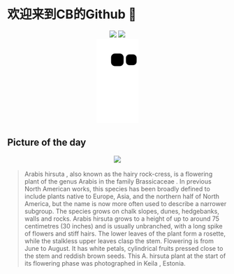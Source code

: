 
# 欢迎来到CB的Github 👋

<div align="center">
  <img height="137px" src="https://github-readme-stats.vercel.app/api?username=SuperCB&show_icons=true&theme=radical" />
  <img height="137px" src="https://github-readme-stats.vercel.app/api/top-langs/?username=SuperCB&hide_title=true&hide_border=true&layout=compact&langs_count=6&text_color=000&icon_color=fff" />
</div>


<div align="center">
    <img src="./contribution-snake/github-contribution-grid-snake.svg" />
</div>



## Picture of the day
<div align="center">
  <img width=400px src="https://upload.wikimedia.org/wikipedia/commons/thumb/1/15/Arabis_hirsuta_-_Keila.jpg/450px-Arabis_hirsuta_-_Keila.jpg" />
</div>

>Arabis hirsuta , also known as the hairy rock-cress, is a  flowering plant  of the genus  Arabis  in the family  Brassicaceae . In previous North American works, this species has been broadly defined to include plants native to Europe, Asia, and the northern half of North America, but the name is now more often used to describe a narrower subgroup. The species grows on chalk slopes, dunes, hedgebanks, walls and rocks.  Arabis hirsuta  grows to a height of up to around 75 centimetres (30 inches) and is usually unbranched, with a long spike of flowers and stiff hairs. The lower leaves of the plant form a rosette, while the stalkless upper leaves clasp the stem. Flowering is from June to August. It has white petals, cylindrical fruits pressed close to the stem and reddish brown seeds. This  A. hirsuta  plant at the start of its flowering phase was photographed in  Keila , Estonia.


